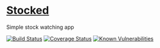 # [Stocked](http://stocked.cc)
Simple stock watching app

[![Build Status](https://travis-ci.org/developerDemetri/stocked.svg?branch=master)](https://travis-ci.org/developerDemetri/stocked)
[![Coverage Status](https://coveralls.io/repos/github/developerDemetri/stocked/badge.svg)](https://coveralls.io/github/developerDemetri/stocked)
[![Known Vulnerabilities](https://snyk.io/test/github/developerDemetri/stocked/badge.svg)](https://snyk.io/test/github/{username}/{repo})

